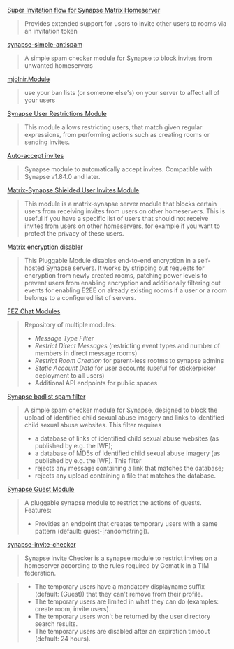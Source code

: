 [Super Invitation flow for Synapse Matrix Homeserver](https://github.com/acterglobal/synapse-super-invites)
> Provides extended support for users to invite other users to rooms via an invitation token

[synapse-simple-antispam](https://github.com/t2bot/synapse-simple-antispam)
> A simple spam checker module for Synapse to block invites from unwanted homeservers

[mjolnir.Module](https://github.com/matrix-org/mjolnir/blob/main/docs/synapse_module.md)
> use your ban lists (or someone else's) on your server to affect all of your users

[Synapse User Restrictions Module](https://github.com/matrix-org/synapse-user-restrictions)
> This module allows restricting users, that match given regular expressions, from performing actions such as creating rooms or sending invites.

[Auto-accept invites](https://github.com/matrix-org/synapse-auto-accept-invite)
> Synapse module to automatically accept invites.
> Compatible with Synapse v1.84.0 and later.

[Matrix-Synapse Shielded User Invites Module](https://github.com/lovelaced/synapse-mayinvite)
> This module is a matrix-synapse server module that blocks certain users from receiving invites from users on other homeservers. This is useful if you have a specific list of users that should not receive invites from users on other homeservers, for example if you want to protect the privacy of these users.

[Matrix encryption disabler](https://github.com/digitalentity/matrix_encryption_disabler)
> This Pluggable Module disables end-to-end encryption in a self-hosted Synapse servers. It works by stripping out requests for encryption from newly created rooms, patching power levels to prevent users from enabling encryption and additionally filtering out events for enabling E2EE on already existing rooms if a user or a room belongs to a configured list of servers.

[FEZ Chat Modules](https://heptapod.host/intevation/fac/synapse-modules)
> Repository of multiple modules:
> * *Message Type Filter*
> * *Restrict Direct Messages* (restricting event types and number of members in direct message rooms)
> * *Restrict Room Creation* for parent-less rootms to synapse admins
> * *Static Account Data* for user accounts (useful for stickerpicker deployment to all users)
> * Additional API endpoints for public spaces

[Synapse badlist spam filter](https://github.com/matrix-org/synapse-spamcheck-badlist/)
> A simple spam checker module for Synapse, designed to block the upload of identified child sexual abuse imagery and links to identified child sexual abuse websites.
> This filter requires
> * a database of links of identified child sexual abuse websites (as published by e.g. the IWF);
> * a database of MD5s of identified child sexual abuse imagery (as published by e.g. the IWF).
> This filter
> * rejects any message containing a link that matches the database;
> * rejects any upload containing a file that matches the database.

[Synapse Guest Module](https://github.com/nordeck/element-web-modules/blob/main/packages/synapse-guest-module/README.md)
> A pluggable synapse module to restrict the actions of guests.
> Features:
> * Provides an endpoint that creates temporary users with a same pattern (default: guest-[randomstring]).

[synapse-invite-checker](https://github.com/famedly/synapse-invite-checker)
> Synapse Invite Checker is a synapse module to restrict invites on a homeserver according to the rules required by Gematik in a TIM federation.

> * The temporary users have a mandatory displayname suffix (default:  (Guest)) that they can't remove from their profile.
> * The temporary users are limited in what they can do (examples: create room, invite users).
> * The temporary users won't be returned by the user directory search results.
> * The temporary users are disabled after an expiration timeout (default: 24 hours).
